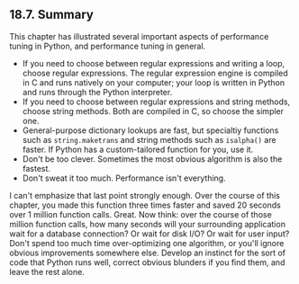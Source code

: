 

18.7. Summary
-------------

This chapter has illustrated several important aspects of performance
tuning in Python, and performance tuning in general.

-   If you need to choose between regular expressions and writing a
    loop, choose regular expressions. The regular expression engine is
    compiled in C and runs natively on your computer; your loop is
    written in Python and runs through the Python interpreter.
-   If you need to choose between regular expressions and string
    methods, choose string methods. Both are compiled in C, so choose
    the simpler one.
-   General-purpose dictionary lookups are fast, but specialtiy
    functions such as `string.maketrans` and string methods such as
    `isalpha()` are faster. If Python has a custom-tailored function for
    you, use it.
-   Don't be too clever. Sometimes the most obvious algorithm is also
    the fastest.
-   Don't sweat it too much. Performance isn't everything.

I can't emphasize that last point strongly enough. Over the course of
this chapter, you made this function three times faster and saved 20
seconds over 1 million function calls. Great. Now think: over the course
of those million function calls, how many seconds will your surrounding
application wait for a database connection? Or wait for disk I/O? Or
wait for user input? Don't spend too much time over-optimizing one
algorithm, or you'll ignore obvious improvements somewhere else. Develop
an instinct for the sort of code that Python runs well, correct obvious
blunders if you find them, and leave the rest alone.

  

